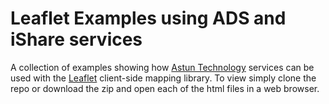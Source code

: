 # Leaflet Examples using ADS and iShare services

A collection of examples showing how [Astun Technology](http://astuntechnology.com/) services can be used with the [Leaflet](http://leafletjs.com/) client-side mapping library. To view simply clone the repo or download the zip and open each of the html files in a web browser.
